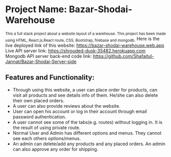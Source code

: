 # Project Name: Bazar-Shodai-Warehouse

 <sub>This a full stack project about a website layout of a warehouse. This project has been made using HTML, React.js,React route, CSS, Bootstrap, firebase and mongodb.</sub>
 Here is the live deployed link of this website: https://bazar-shodai-warehouse.web.app
 Live API server link: https://shrouded-dusk-35482.herokuapp.com
 Mongodb API server back-end code link: https://github.com/Shafaitul-Jannat/Bazar-Shodai-Server-side

## Features and Functionality:
- Through using this website, a user can place order for products, can visit all products and see details info of them. He/she can also delete their own placed orders.
- A user can also provide reviews about the website.
- User can open his account or log in their account through email password authentication.
- A user cannot see some of the tabs(e.g. routes) without logging in. It is the result of using private route.
- Normal User and Admin has different options and menus. They cannot see each others options/menus.
- An admin can delete/add any products and any placed orders. An admin can also approve any order for shipping.


